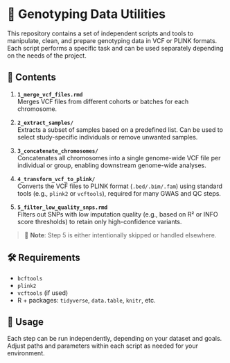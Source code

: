 # 🧬 Genotyping Data Utilities

This repository contains a set of independent scripts and tools to manipulate, clean, and prepare genotyping data in VCF or PLINK formats. Each script performs a specific task and can be used separately depending on the needs of the project.

## 📂 Contents

1. **`1_merge_vcf_files.rmd`**  
   Merges VCF files from different cohorts or batches for each chromosome.

2. **`2_extract_samples/`**  
   Extracts a subset of samples based on a predefined list. Can be used to select study-specific individuals or remove unwanted samples.

3. **`3_concatenate_chromosomes/`**  
   Concatenates all chromosomes into a single genome-wide VCF file per individual or group, enabling downstream genome-wide analyses.

4. **`4_transform_vcf_to_plink/`**  
   Converts the VCF files to PLINK format (`.bed/.bim/.fam`) using standard tools (e.g., `plink2` or `vcftools`), required for many GWAS and QC steps.

5. **`5_filter_low_quality_snps.rmd`**  
   Filters out SNPs with low imputation quality (e.g., based on R² or INFO score thresholds) to retain only high-confidence variants.

> 🔢 **Note**: Step 5 is either intentionally skipped or handled elsewhere.

## 🛠 Requirements

- `bcftools`
- `plink2`
- `vcftools` (if used)
- R + packages: `tidyverse`, `data.table`, `knitr`, etc.

## 📌 Usage

Each step can be run independently, depending on your dataset and goals. Adjust paths and parameters within each script as needed for your environment.

